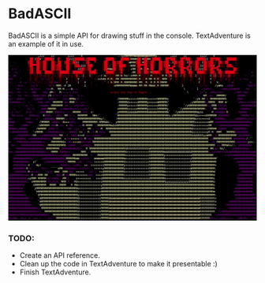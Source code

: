 # BadASCII
BadASCII is a simple API for drawing stuff in the console. TextAdventure is an example of it in use.

![image](./Media/demo.png)

### TODO:
- Create an API reference.
- Clean up the code in TextAdventure to make it presentable :)
- Finish TextAdventure.
